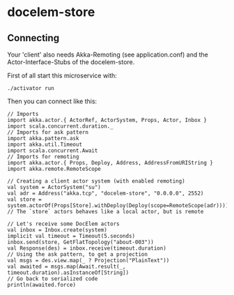 # docelem-store

## Connecting

Your 'client' also needs Akka-Remoting (see application.conf) and
the Actor-Interface-Stubs of the docelem-store.

First of all start this microservice with:

    ./activator run

Then you can connect like this:

    // Imports
    import akka.actor.{ ActorRef, ActorSystem, Props, Actor, Inbox }
    import scala.concurrent.duration._
    // Imports for ask pattern
    import akka.pattern.ask
    import akka.util.Timeout
    import scala.concurrent.Await
    // Imports for remoting
    import akka.actor.{ Props, Deploy, Address, AddressFromURIString }
    import akka.remote.RemoteScope

    // Creating a client actor system (with enabled remoting)
    val system = ActorSystem("su")
    val adr = Address("akka.tcp", "docelem-store", "0.0.0.0", 2552)
    val store = system.actorOf(Props[Store].withDeploy(Deploy(scope=RemoteScope(adr))))
    // The `store` actors behaves like a local actor, but is remote
    
    // Let's receive some DocElem actors
    val inbox = Inbox.create(system)
    implicit val timeout = Timeout(5.seconds)
    inbox.send(store, GetFlatTopology("about-003"))
    val Response(des) = inbox.receive(timeout.duration)
    // Using the ask pattern, to get a projection
    val msgs = des.view.map(_ ? Projection("PlainText"))
    val awaited = msgs.map(Await.result(_, timeout.duration).asInstanceOf[String])
    // Go back to serialized code
    println(awaited.force)
